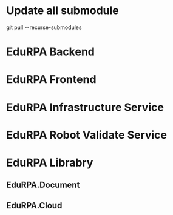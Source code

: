 # Update all submodule
git pull --recurse-submodules

# EduRPA Backend
# EduRPA Frontend
# EduRPA Infrastructure Service
# EduRPA Robot Validate Service
# EduRPA Librabry
## EduRPA.Document
## EduRPA.Cloud
